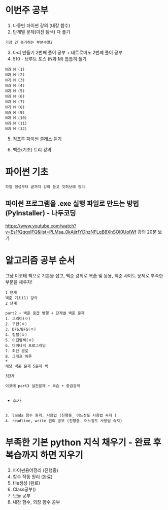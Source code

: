 # 이번주 공부
1. 나동빈 파이썬 강의 (내장 함수)
2. 단계별 문제(이진 탐색) 다 풀기
```
가장 긴 증가하는 부분수열2
```
3. 다리 만들기 2번째 풀이 공부 + 태트로미노 2번쨰 풀이 공부 
4. 510 - 브루트 포스 (N과 M) 틈틈히 풀기
```
N과 M (1)
N과 M (2)
N과 M (3)
N과 M (4)
N과 M (5)
N과 M (6)
N과 M (7)
N과 M (8)
N과 M (9)
N과 M (10)
N과 M (11)
N과 M (12)
```

5. 점프투 파이썬 클래스 듣기

6. 백준(기초) 트리 강의


# 파이썬 기초

```
파일 생성부터 끝까지 강의 듣고 깃허브에 정리
```
##  파이썬 프로그램을 .exe 실행 파일로 만드는 방법 (PyInstaller) - 나두코딩
https://www.youtube.com/watch?v=Es1fQqqxIFQ&list=PLMsa_0kAjjrfYDhzNFLqB8XhSOI0UoIWf
강의 20분 보기 
# 알고리즘 공부 순서

그냥 이코테 책으로 기본을 잡고, 백준 강의로 복습 및 응용, 백준 사이트 문제로 부족한 부분을 채우자!
```
1 단계 
백준 기초(1) 강의
2 단계

part2 + 백준 중급 병행 + 단계별 백준 문제
1. 그리디(ㅇ)
2. 구현(ㅇ)
3. DFS/BFS(ㅇ)
4. 정렬(ㅇ)
5. 이진탐색(ㅇ)
6. 다이나믹 프로그래밍
7. 최단 경로
8. 그래프 이론
+
해당 백준 문제 5문제 씩

3단계 

이코테 part3 실전문제 + 복습 + 중급강의


```

+ 추가
```  

3. lamda 함수 원리, 사용법 (진행중_ 어느정도 사용법 숙지 )
4. readline, write 원리 공부 (진행중_ 어느정도 사용법 숙지)
```
# 부족한 기본 python 지식 채우기 - 완료 후 복습까지 하면 지우기

3. 파이썬용어정리 (진행중)
4. 함수 작동 원리 (완료)
5. file생성 (완료)
6. Class공부()
7. 모듈 공부
8. 내장 함수, 외장 함수 공부

